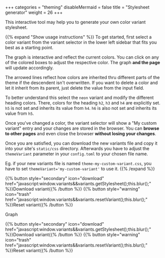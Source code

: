 +++
categories = "theming"
disableMermaid = false
title = "Stylesheet generator"
weight = 26
+++

This interactive tool may help you to generate your own color variant stylesheet.

{{% expand "Show usage instructions" %}}
To get started, first select a color variant from the variant selector in the lower left sidebar that fits you best as a starting point.

The graph is interactive and reflect the current colors. You can click on any of the colored boxes to adjust the respective color. The graph **and the page** will update accordingly.

The arrowed lines reflect how colors are inherited thru different parts of the theme if the descendent isn't overwritten. If you want to delete a color and let it inherit from its parent, just delete the value from the input field.

To better understand this select the `neon` variant and modify the different heading colors. There, colors for the heading `h2`, `h3` and `h4` are explicitly set. `h5` is not set and inherits its value from `h4`. `h6` is also not set and inherits its value from `h5`.

Once you've changed a color, the variant selector will show a "My custom variant" entry and your changes are stored in the browser. You can **browse to other pages** and even close the browser **without losing your changes**.

Once you are satisfied, you can download the new variants file and copy it into your site's `static/css` directory. Afterwards you have to adjust the `themeVariant` parameter in your `config.toml` to your chosen file name.

Eg. if your new variants file is named `theme-my-custom-variant.css`, you have to set `themeVariant='my-custom-variant'` to use it.
{{% /expand %}}

{{% button style="secondary" icon="download" href="javascript:window.variants&&variants.getStylesheet();this.blur();" %}}Download variant{{% /button %}}
{{% button style="warning" icon="trash" href="javascript:window.variants&&variants.resetVariant();this.blur();" %}}Reset variant{{% /button %}}

<div id="R-vargenerator" class="mermaid zoomable" style="background-color: var(--INTERNAL-MAIN-TEXT-color);">Graph</div>

{{% button style="secondary" icon="download" href="javascript:window.variants&&variants.getStylesheet();this.blur();" %}}Download variant{{% /button %}}
{{% button style="warning" icon="trash" href="javascript:window.variants&&variants.resetVariant();this.blur();" %}}Reset variant{{% /button %}}

<script>
window.variants && variants.generator( '#R-vargenerator' );
</script>
